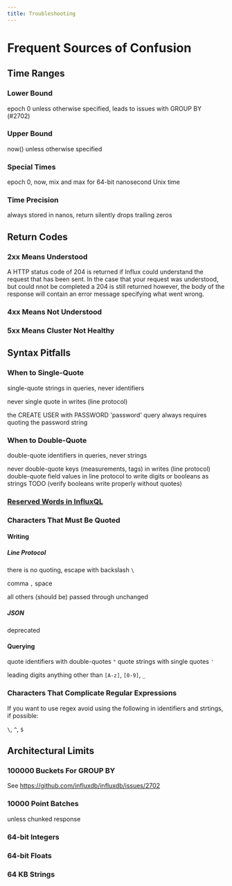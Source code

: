```yaml
---
title: Troubleshooting
---
```



# Frequent Sources of Confusion

## Time Ranges

### Lower Bound

epoch 0 unless otherwise specified, leads to issues with GROUP BY (#2702)

### Upper Bound

now() unless otherwise specified

### Special Times

epoch 0, now, mix and max for 64-bit nanosecond Unix time

### Time Precision

always stored in nanos, return silently drops trailing zeros

## Return Codes

### 2xx Means Understood
A HTTP status code of 204 is returned if Influx could understand the request that has been sent. In the case that your request was understood, but could nnot be completed a 204 is still returned however, the body of the response will contain an error message specifying what went wrong.

### 4xx Means Not Understood

### 5xx Means Cluster Not Healthy

## Syntax Pitfalls

### When to Single-Quote

single-quote strings in queries, never identifiers

never single quote in writes (line protocol)

the CREATE USER with PASSWORD 'password' query always requires quoting the password string

### When to Double-Quote

double-quote identifiers in queries, never strings

never double-quote keys (measurements, tags) in writes (line protocol)
double-quote field values in line protocol to write digits or booleans as strings
TODO (verify booleans write properly without quotes)

### [Reserved Words in InfluxQL](https://github.com/influxdb/influxdb/blob/master/influxql/INFLUXQL.md#identifiers)


### Characters That Must Be Quoted

#### Writing

##### Line Protocol

there is no quoting, escape with backslash `\`

comma `,`
space ` `

all others (should be) passed through unchanged

##### JSON 

deprecated

#### Querying

quote identifiers with double-quotes `"`
quote strings with single quotes `'`

leading digits
anything other than `[A-z]`, `[0-9]`, `_`

### Characters That Complicate Regular Expressions

If you want to use regex avoid using the following in identifiers and strtings, if possible:

`\`, `^`, `$`

## Architectural Limits

### 100000 Buckets For GROUP BY

See https://github.com/influxdb/influxdb/issues/2702

### 10000 Point Batches 

unless chunked response

### 64-bit Integers

### 64-bit Floats

### 64 KB Strings


